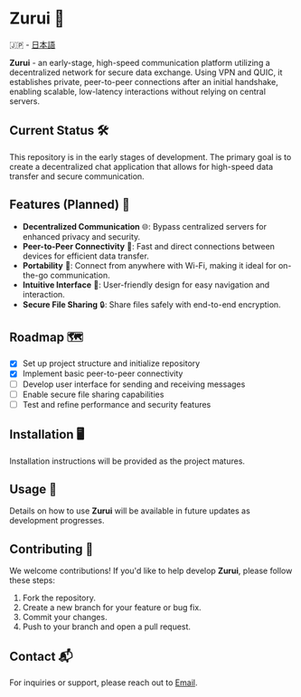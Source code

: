 # Zurui 🚀
🇯🇵 - [日本語](README_jap.md)

**Zurui** - an early-stage, high-speed communication platform utilizing a decentralized network for secure data exchange. Using VPN and QUIC, it establishes private, peer-to-peer connections after an initial handshake, enabling scalable, low-latency interactions without relying on central servers.

## Current Status 🛠️

This repository is in the early stages of development. The primary goal is to create a decentralized chat application that allows for high-speed data transfer and secure communication.

## Features (Planned) 🌟

-   **Decentralized Communication** 🌐: Bypass centralized servers for enhanced privacy and security.
-   **Peer-to-Peer Connectivity** 🔗: Fast and direct connections between devices for efficient data transfer.
-   **Portability** 📱: Connect from anywhere with Wi-Fi, making it ideal for on-the-go communication.
-   **Intuitive Interface** 🎨: User-friendly design for easy navigation and interaction.
-   **Secure File Sharing** 🔒: Share files safely with end-to-end encryption.

## Roadmap 🗺️

-   [x] Set up project structure and initialize repository
-   [x] Implement basic peer-to-peer connectivity
-   [ ] Develop user interface for sending and receiving messages
-   [ ] Enable secure file sharing capabilities
-   [ ] Test and refine performance and security features

## Installation 🖥️

Installation instructions will be provided as the project matures.

## Usage 📖

Details on how to use **Zurui** will be available in future updates as development progresses.

## Contributing 🤝

We welcome contributions! If you'd like to help develop **Zurui**, please follow these steps:

1. Fork the repository.
2. Create a new branch for your feature or bug fix.
3. Commit your changes.
4. Push to your branch and open a pull request.

## Contact 📬

For inquiries or support, please reach out to [Email](mailto:akzestia@gmail.com).
